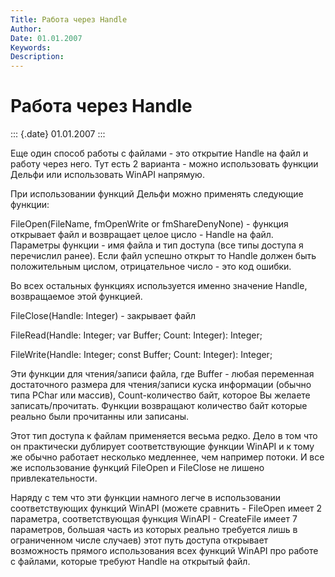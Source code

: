 ```yaml
---
Title: Работа через Handle
Author: 
Date: 01.01.2007
Keywords: 
Description: 
---
```


Работа через Handle
===================

::: {.date}
01.01.2007
:::

Еще один способ работы с файлами - это открытие Handle на файл и работу
через него. Тут есть 2 варианта - можно использовать функции Дельфи или
использовать WinAPI напрямую.

При использовании функций Дельфи можно применять следующие функции:

FileOpen(FileName, fmOpenWrite or fmShareDenyNone) - функция открывает
файл и возвращает целое цисло - Handle на файл. Параметры функции - имя
файла и тип доступа (все типы доступа я перечислил ранее). Если файл
успешно открыт то Handle должен быть положительным цислом, отрицательное
число - это код ошибки.

Во всех остальных функциях используется именно значение Handle,
возвращаемое этой функцией.

FileClose(Handle: Integer) - закрывает файл

FileRead(Handle: Integer; var Buffer; Count: Integer): Integer;

FileWrite(Handle: Integer; const Buffer; Count: Integer): Integer;

Эти функции для чтения/записи файла, где Buffer - любая переменная
достаточного размера для чтения/записи куска информации (обычно типа
PChar или массив), Count-количество байт, которое Вы желаете
записать/прочитать. Функции возвращают количество байт которые реально
были прочитанны или записаны.

Этот тип доступа к файлам применяется весьма редко. Дело в том что он
практически дублирует соответствующие функции WinAPI и к тому же обычно
работает несколько медленнее, чем например потоки. И все же
использование функций FileOpen и FileClose не лишено привлекательности.

Наряду с тем что эти функции намного легче в использовании
соответствующих функций WinAPI (можете сравнить - FileOpen имеет 2
параметра, cooтветствующая функция WinAPI - CreateFile имеет 7
параметров, большая часть из которых реально требуется лишь в
ограниченном числе случаев) этот путь доступа открывает возможность
прямого использования всех функций WinAPI про работе с файлами, которые
требуют Handle на открытый файл.

